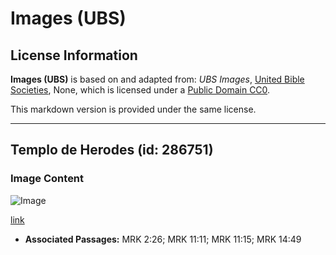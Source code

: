 # Images (UBS)

## License Information

**Images (UBS)** is based on and adapted from: _UBS Images_, [United Bible Societies](https://unitedbiblesocieties.org/), None, which is licensed under a [Public Domain CC0](https://creativecommons.org/public-domain/cc0/).

This markdown version is provided under the same license.



--------------------------------

## Templo de Herodes (id: 286751)

### Image Content

![Image](https://cdn.aquifer.bible/aquifer-content/resources/Media/PTZ-0073_temple_herod.jpg)

[link](https://cdn.aquifer.bible/aquifer-content/resources/Media/PTZ-0073_temple_herod.jpg)

* **Associated Passages:** MRK 2:26; MRK 11:11; MRK 11:15; MRK 14:49

